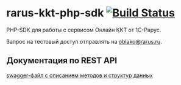 # rarus-kkt-php-sdk [![Build Status](https://travis-ci.org/rarus/rarus-kkt-php-sdk.svg?branch=master)](https://travis-ci.org/rarus/rarus-kkt-php-sdk)
PHP-SDK для работы с сервисом Онлайн ККТ от 1С-Рарус.

Запрос на тестовый доступ отправлять на oblako@rarus.ru.

## Документация по REST API
[swagger-файл с описанием методов и структур данных](https://app.swaggerhub.com/apis/serjmors/RarusOnlineKKTPublic/1.0.0)
